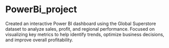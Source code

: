 # PowerBi_project
Created an interactive Power BI dashboard using the Global Superstore dataset to analyze sales, profit, and regional performance. Focused on visualizing key metrics to help identify trends, optimize business decisions, and improve overall profitability.
